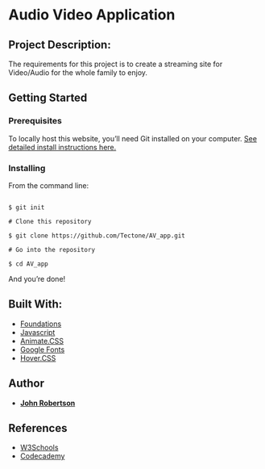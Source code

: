 # Audio Video Application

## Project Description:

The requirements for this project is to create a streaming site for Video/Audio for the whole family to enjoy. 

## Getting Started

### Prerequisites

To locally host this website, you’ll need Git installed on your computer.
[See detailed install instructions here.](https://github.com/Tectone/AV_app.git)

### Installing

From the command line:

```# Initialize git

$ git init

# Clone this repository

$ git clone https://github.com/Tectone/AV_app.git

# Go into the repository

$ cd AV_app

```

And you’re done!

## Built With:

* [Foundations](https://foundation.zurb.com/)
* [Javascript](https://www.javascript.com/)
* [Animate.CSS](https://daneden.github.io/animate.css/) 
* [Google Fonts](https://fonts.google.com/)
* [Hover.CSS](http://ianlunn.github.io/Hover/)


## Author

* [**John Robertson**](https://github.com/tectone)

## References

* [W3Schools](https://www.w3schools.com/xml/ajax_intro.asp)
* [Codecademy](https://www.codecademy.com/learn)
